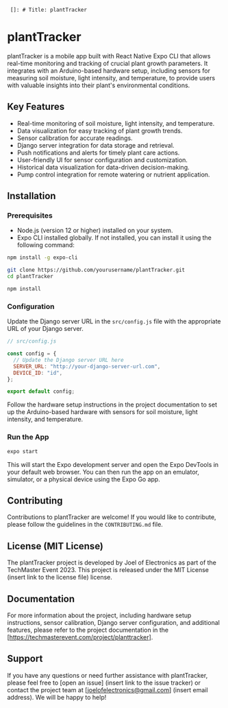      []: # Title: plantTracker

# plantTracker

plantTracker is a mobile app built with React Native Expo CLI that allows real-time monitoring and tracking of crucial plant growth parameters. It integrates with an Arduino-based hardware setup, including sensors for measuring soil moisture, light intensity, and temperature, to provide users with valuable insights into their plant's environmental conditions.

## Key Features

- Real-time monitoring of soil moisture, light intensity, and temperature.
- Data visualization for easy tracking of plant growth trends.
- Sensor calibration for accurate readings.
- Django server integration for data storage and retrieval.
- Push notifications and alerts for timely plant care actions.
- User-friendly UI for sensor configuration and customization.
- Historical data visualization for data-driven decision-making.
- Pump control integration for remote watering or nutrient application.

## Installation

### Prerequisites

- Node.js (version 12 or higher) installed on your system.
- Expo CLI installed globally. If not installed, you can install it using the following command:

```bash
npm install -g expo-cli

```

```bash
git clone https://github.com/yourusername/plantTracker.git
cd plantTracker

npm install
```

### Configuration

Update the Django server URL in the `src/config.js` file with the appropriate URL of your Django server.

```javascript
// src/config.js

const config = {
  // Update the Django server URL here
  SERVER_URL: "http://your-django-server-url.com",
  DEVICE_ID: "id",
};

export default config;
```

Follow the hardware setup instructions in the project documentation to set up the Arduino-based hardware with sensors for soil moisture, light intensity, and temperature.

### Run the App

```bash
expo start
```

This will start the Expo development server and open the Expo DevTools in your default web browser. You can then run the app on an emulator, simulator, or a physical device using the Expo Go app.

## Contributing

Contributions to plantTracker are welcome! If you would like to contribute, please follow the guidelines in the `CONTRIBUTING.md` file.

## License (MIT License)

The plantTracker project is developed by Joel of Electronics as part of the TechMaster Event 2023.
This project is released under the MIT License (insert link to the license file) license.

## Documentation

For more information about the project, including hardware setup instructions, sensor calibration, Django server configuration, and additional features, please refer to the project documentation in the [https://techmasterevent.com/project/planttracker].

## Support

If you have any questions or need further assistance with plantTracker, please feel free to [open an issue] (insert link to the issue tracker) or contact the project team at [joelofelectronics@gmail.com] (insert email address). We will be happy to help!
